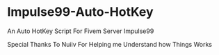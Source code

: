 # Impulse99-Auto-HotKey
An Auto HotKey Script For Fivem Server Impulse99


Special Thanks To Nuiiv For Helping me Understand how Things Works

